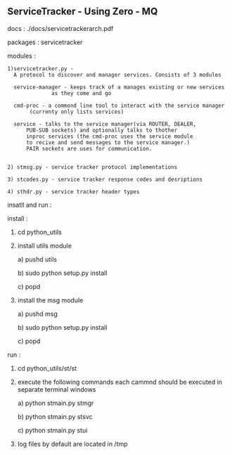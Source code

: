 ServiceTracker - Using Zero - MQ
--------------------------------

docs : ./docs/servicetrackerarch.pdf

packages : servicetracker

modules : 

    1)servicetracker.py - 
      A protocol to discover and manager services. Consists of 3 modules

      service-manager - keeps track of a manages existing or new services
                  as they come and go 

      cmd-proc - a commond line tool to interact with the service manager
           (currenty only lists services)

      service - talks to the service manager(via ROUTER, DEALER, 
          PUB-SUB sockets) and optionally talks to thother
          inproc services (the cmd-proc uses the service module
          to recive and send messages to the service manager.)
          PAIR sockets are uses for communication.


    2) stmsg.py - service tracker protocol implementations

    3) stcodes.py - service tracker response codes and desriptions

    4) sthdr.py - service tracker header types

insatll and run :

install :

1) cd python_utils

2) install utils module

    a) pushd utils
    
    b) sudo python setup.py install

    c) popd

3) install the msg module

    a) pushd msg

    b) sudo python setup.py install

    c) popd


run :

1) cd python_utils/st/st

2) execute the following commands each cammnd
   should be executed in separate terminal windows

    a) python stmain.py stmgr

    b) python stmain.py stsvc

    c) python stmain.py stui

3) log files by default are located in /tmp
